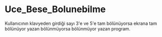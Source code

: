 # Uce_Bese_Bolunebilme
Kullanıcının klavyeden girdiği sayı 3'e ve 5'e tam bölünüyorsa ekrana tam bölünüyor yazan bölünmüyorsa bölünmüyor yazan program.
